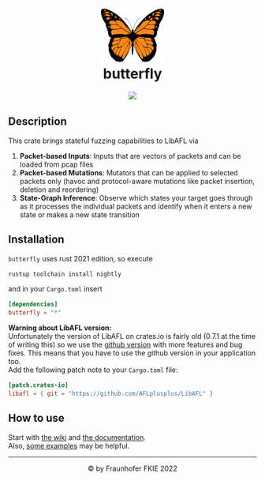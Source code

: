 <h1 align="center">
    <br/>
    <!-- href to crates.io/butterfly -->
    <img src="./logo.png" width="128" height="auto">
    <br/>
    butterfly
    <br/>
</h1>
<div align="center">
    <!--
    badges:
        shields.io
            crates.io version
            docs.rs quick link
            crates.io license
    -->
    <a href="TODO" target="_blank">
        <img src="https://img.shields.io/static/v1?label=docs&message=online&color=success">
    </a>
</div>

## Description
This crate brings stateful fuzzing capabilities to LibAFL via
1. __Packet-based Inputs__: Inputs that are vectors of packets and can be loaded from pcap files
2. __Packet-based Mutations__: Mutators that can be applied to selected packets only (havoc and protocol-aware mutations like packet insertion, deletion and reordering)
3. __State-Graph Inference__: Observe which states your target goes through as it processes the individual packets and identify when it enters a new state or makes a new state transition

## Installation
`butterfly` uses rust 2021 edition, so execute
```sh
rustup toolchain install nightly
```

and in your `Cargo.toml` insert
```toml
[dependencies]
butterfly = "*"
```

__Warning about LibAFL version:__      
Unfortunately the version of LibAFL on crates.io is fairly old (0.7.1 at the time of writing this) so we use the [github version](https://github.com/AFLplusplus/LibAFL) with more features and bug fixes. This means
that you have to use the github version in your application too.     
Add the following patch note to your `Cargo.toml` file:
```toml
[patch.crates-io]
libafl = { git = "https://github.com/AFLplusplus/LibAFL" }
```

## How to use
Start with [the wiki]() and [the documentation]().    
Also, [some examples]() may be helpful.

<hr/>
<div align="center">
&#169; by Fraunhofer FKIE 2022
</div>

<!--
WIKI
====

- A theoretical introduction
    - note to skip to next part if not interested in theory
    - a little bit from AFLNet paper / StateAFL paper
- Components overview
    - Input: HasPackets, HasPcapRepresentation, HasHavocMutations
    - Mutators:
        - (all mutators)
        - Scheduler
    - Observer:
        - builds a StateGraph (example image FTP)
        - `TargetState` type
    - Feedback
    - Monitor
    - Executor
        - responsible for recording state
        - custom executor needed
- How to create a fuzzer
    - have compile-tests here
    
EXAMPLES
========
- AFLNet
-->
